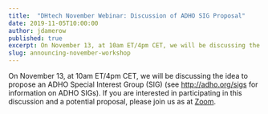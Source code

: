 ```yaml
---
title:  "DHtech November Webinar: Discussion of ADHO SIG Proposal"
date: 2019-11-05T10:00:00
author: jdamerow
published: true
excerpt: On November 13, at 10am ET/4pm CET, we will be discussing the idea to propose an ADHO Special Interest Group.
slug: announcing-november-workshop
---
```


On November 13, at 10am ET/4pm CET, we will be discussing the idea to propose an ADHO Special Interest Group (SIG) (see http://adho.org/sigs for information on ADHO SIGs). If you are interested in participating in this discussion and a potential proposal, please join us as at [Zoom](https://zoom.us/j/755179791).
